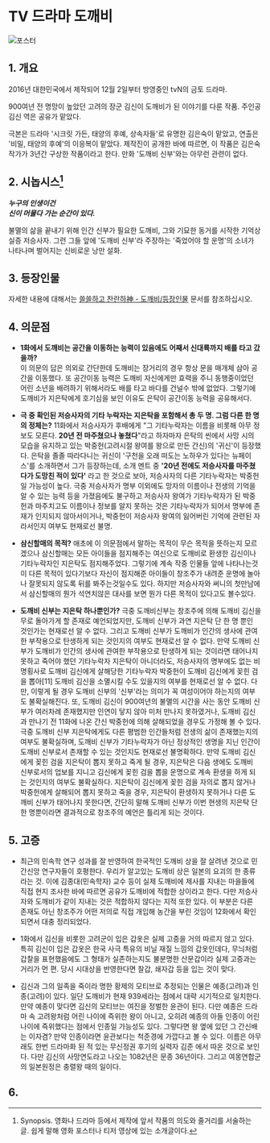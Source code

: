 # TV 드라마 도깨비

![포스터](https://imgur.dcard.tw/cSYG9P0.jpg, '포스터')
  
## 1. 개요
2016년 대한민국에서 제작되어 12월 2일부터 방영중인 tvN의 금토 드라마.

900여년 전 명망이 높았던 고려의 장군 김신이 도깨비가 된 이야기를 다룬 작품. 주인공 김신 역은 공유가 맡았다.

극본은 드라마 '시크릿 가든, 태양의 후예, 상속자들'로 유명한 김은숙이 맡았고, 연출은 '비밀, 태양의 후예'의 이응복이 맡았다. 제작진이 공개한 바에 따르면, 이 작품은 김은숙 작가가 3년간 구상한 작품이라고 한다. 만화 '도깨비 신부'와는 아무런 관련이 없다.

## 2. 시놉시스[^1]
_**누구의 인생이건**_  
_**신이 머물다 가는 순간이 있다.**_

불멸의 삶을 끝내기 위해 인간 신부가 필요한 도깨비, 그와 기묘한 동거를 시작한 기억상실증 저승사자. 그런 그들 앞에 '도깨비 신부'라 주장하는 '죽었어야 할 운명'의 소녀가 나타나며 벌어지는 신비로운 낭만 설화.


## 3. 등장인물
자세한 내용에 대해서는 [쓸쓸하고 찬란하神 - 도깨비/등장인물][1] 문서를 참조하십시오.

[1]: https://namu.wiki/w/%EC%93%B8%EC%93%B8%ED%95%98%EA%B3%A0%20%EC%B0%AC%EB%9E%80%ED%95%98%E7%A5%9E%20-%20%EB%8F%84%EA%B9%A8%EB%B9%84/%EB%93%B1%EC%9E%A5%EC%9D%B8%EB%AC%BC

## 4. 의문점
* **1화에서 도깨비는 공간을 이동하는 능력이 있음에도 어째서 신대륙까지 배를 타고 갔을까?**  
이 의문의 답은 의외로 간단한데 도깨비는 장거리의 경우 항상 문을 매개체 삼아 공간을 이동했다. 또 공간이동 능력은 도깨비 자신에게만 효력을 주니 동행중이었던 어린 소년을 배려하기 위해서라도 배를 타고 바다를 건널수 밖에 없었다. 그렇기에 도깨비가 지은탁에게 호기심을 보인 이유도 은탁이 공간이동 능력을 공유해서다.

* **극 중 확인된 저승사자의 기타 누락자는 지은탁을 포함해서 총 두 명. 그럼 다른 한 명의 정체는?**
11화에서 저승사자가 후배에게 "그 기타누락자는 이름을 비롯해 아무 정보도 모른다. **20년 전 마주쳤으나 놓쳤다**"라고 하자마자 은탁의 씬에서 사망 시의 모습을 유지하고 있는 박중헌(고려시절 왕여를 왕으로 만든 간신)의 '귀신'이 등장했다. 은탁을 졸졸 따라다니는 귀신이 '구천을 오래 떠도는 노하우가 있다는 뉴페이스'를 소개하면서 그가 등장하는데, 소개 멘트 중 **'20년 전에도 저승사자를 마주쳤다가 도망친 적이 있다'** 라고 한 것으로 보아, 저승사자의 다른 기타누락자는 박중헌일 가능성이 높다. 극중 저승사자가 명부 이외에도 망자의 이름이나 전생의 기억을 알 수 있는 능력 등을 가졌음에도 불구하고 저승사자 왕여가 기타누락자가 된 박중헌과 마주치고도 이름이나 정보를 알지 못하는 것은 기타누락자가 되어서 명부에 존재가 인지되지 않아서이거나, 박중헌이 저승사자 왕여의 잃어버린 기억에 관련된 자라서인지 여부도 현재로선 불명.

* **삼신할매의 목적?**
애초에 이 의문점에서 말하는 목적이 무슨 목적을 뜻하는지 모르겠으나 삼신할매는 모든 아이들을 점지해주는 여신으로 도깨비로 환생한 김신이나 기타누락자인 지은탁도 점지해주었다. 그렇기에 계속 작중 인물들 앞에 나타나는것이 다른 목적이 있다기보다 자신이 점지해준 아이들이 창조주가 내려준 운명에 놀아나 잘못되지 않도록 뒤를 봐주는것일수도 있다. 하지만 저승사자와 써니의 첫만남에서 삼신할매의 뭔가 석연치않은 대사를 보면 뭔가 다른 목적이 있다고도 볼수있다.

* **도깨비 신부는 지은탁 하나뿐인가?**
극중 도깨비신부는 창조주에 의해 도깨비 김신을 무로 돌아가게 할 존재로 예언되었지만, 도깨비 신부가 과연 지은탁 단 한 명 뿐인 것인가는 현재로선 알 수 없다. 그리고 도깨비 신부가 도깨비가 인간의 생사에 관여한 부작용으로 탄생하게 되는 것인지의 여부도 현재로선 알 수 없다. 만약 도깨비 신부가 도깨비가 인간의 생사에 관여한 부작용으로 탄생하게 되는 것이라면 태어나지 못하고 죽어야 했던 기타누락자 지은탁이 아니더라도, 저승사자의 명부에도 없는 비명횡사로 도깨비 김신에게 살해당한 기타누락자 박중헌이 도깨비 김신에게 꽂힌 검을 뽑아[11] 도깨비 김신을 소멸시킬 수도 있을지의 여부를 현재로선 알 수 없다. 다만, 이렇게 될 경우 도깨비 신부의 '신부'라는 의미가 꼭 여성이어야 하는지의 여부도 불확실해진다. 
또, 도깨비 김신이 900여년의 불멸의 시간을 사는 동안 도깨비 신부가 여러차례 존재했지만 인연이 닿지 않아 미처 만나지 못하였거나, 도깨비 김신과 만나기 전 11화에 나온 간신 박중헌에 의해 살해되었을 경우도 가정해 볼 수 있다. 극중 도깨비 신부 지은탁에게도 다른 평범한 인간들처럼 전생의 삶이 존재했는지의 여부도 불확실하며, 도깨비 신부가 기타누락자가 아닌 정상적인 생명을 지닌 인간이 도깨비 신부로서 존재할 수 있는 것인지도 현재로선 불명확하다. 
만약 도깨비 김신에게 꽂힌 검을 지은탁이 뽑지 못하고 죽게 될 경우, 지은탁은 다음 생에도 도깨비 신부로서의 업보를 지니고 김신에게 꽂힌 검을 뽑을 운명으로 계속 환생을 하게 되는 것인지의 여부도 불확실하다. 지은탁이 김신에게 꽂힌 검을 자의로 뽑지 않거나 박중헌에게 살해되어 뽑지 못하고 죽을 경우, 지은탁이 환생하지 못하거나 다른 도깨비 신부가 태어나지 못한다면, 간단히 말해 도깨비 신부가 이번 현생의 지은탁 단 한 명뿐이라면 결과적으로 창조주의 예언은 틀리게 되는 것이다.

## 5. 고증
* 최근의 민속학 연구 성과를 잘 반영하여 한국적인 도깨비 상을 잘 살려낸 것으로 민간신앙 연구자들이 호평한다. 우리가 알고있는 도깨비 상은 일본의 요괴의 한 종류라는 것. 이에 김종대(민속학자) 교수 등이 실제 도깨비에 제사를 지내는 마을들에 직접 현지 조사한 바에 따르면 공유가 도깨비에 적합한 상이라고 한다. 다만 저승사자와 도깨비가 같이 지내는 것은 적합하지 않다는 지적 또한 있다. 이 부분은 다른 존재도 아닌 창조주가 어떤 저의로 직접 개입해 농간을 부린 것임이 12화에서 확인되면서 대충 정리되었다.

* 1화에서 김신을 비롯한 고려군이 입은 갑옷은 실제 고증을 거의 따르지 않고 있다. 특히 김신이 입은 갑옷은 한국 사극 특유의 비닐 재질 느낌의 갑옷인데다, 무늬처럼 갑찰을 표현했음에도 그 형태가 실존하는지도 불분명한 산문갑이라 실제 고증과는 거리가 먼 편. 당시 시대상을 반영한다면 찰갑, 쇄자갑 등을 입는 것이 맞다.

* 김신과 그의 일족을 죽이라 명한 황제의 모티브로 추정되는 인물은 예종(고려)과 인종(고려)이 있다. 일단 도깨비가 현재 939세라는 점에서 대략 시기적으로 일치한다. 만약 예종이 맞다면 김신의 모티브는 여진을 정벌한 윤관이 된다. 다만 예종은 드라마 속 고려왕처럼 어린 나이에 즉위한 왕이 아니고, 오히려 예종의 아들 인종이 어린 나이에 즉위했다는 점에서 인종일 가능성도 있다. 그렇다면 왕 옆에 있던 그 간신배는 이자겸? 만약 인종이라면 윤관보다는 척준경에 가깝다고 볼 수 있다. 이름은 아무래도 한번 드라마화 된 적 있는 무신정권 후기의 실력자 김준 에서 따온 것으로 보인다. 다만 김신의 사망연도라고 나오는 1082년은 문종 36년이다. 그리고 여몽연합군의 일본원정은 충렬왕 때의 일이다.


## 6. 

[^1]: Synopsis. 영화나 드라마 등에서 제작에 앞서 작품의 의도와 줄거리를 서술하는 글. 쉽게 말해 영화 포스터나 티저 영상에 있는 소개글이다.
